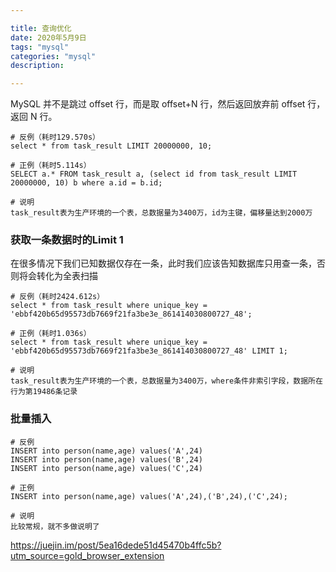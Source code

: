 ```yaml
---

title: 查询优化
date: 2020年5月9日
tags: "mysql"
categories: "mysql"
description: 

---
```






MySQL 并不是跳过 offset 行，而是取 offset+N 行，然后返回放弃前 offset 行，返回 N 行。

```mysql
# 反例（耗时129.570s）
select * from task_result LIMIT 20000000, 10;

# 正例（耗时5.114s）
SELECT a.* FROM task_result a, (select id from task_result LIMIT 20000000, 10) b where a.id = b.id;

# 说明
task_result表为生产环境的一个表，总数据量为3400万，id为主键，偏移量达到2000万

```







### 获取一条数据时的Limit 1

在很多情况下我们已知数据仅存在一条，此时我们应该告知数据库只用查一条，否则将会转化为全表扫描

```
# 反例（耗时2424.612s）
select * from task_result where unique_key = 'ebbf420b65d95573db7669f21fa3be3e_861414030800727_48';

# 正例（耗时1.036s）
select * from task_result where unique_key = 'ebbf420b65d95573db7669f21fa3be3e_861414030800727_48' LIMIT 1;

# 说明
task_result表为生产环境的一个表，总数据量为3400万，where条件非索引字段，数据所在行为第19486条记录

```



### 批量插入

```
# 反例
INSERT into person(name,age) values('A',24)
INSERT into person(name,age) values('B',24)
INSERT into person(name,age) values('C',24)

# 正例
INSERT into person(name,age) values('A',24),('B',24),('C',24);

# 说明
比较常规，就不多做说明了

```









https://juejin.im/post/5ea16dede51d45470b4ffc5b?utm_source=gold_browser_extension